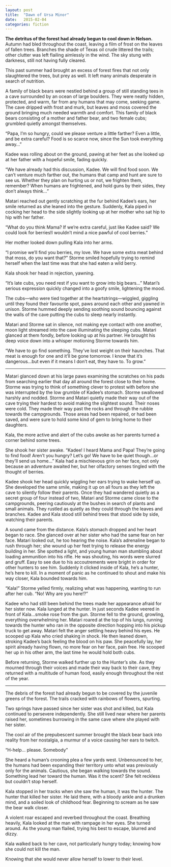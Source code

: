 ```yaml
---
layout: post
title:  "Dawn of Ursa Minor"
date:   2015-02-04
categories: fiction
---
```


**The detritus of the forest had already begun to cool down in Nelson.** Autumn had bled throughout the coast, leaving a film of frost on the leaves of fallen trees. Branches the shade of Texas oil crude littered the trails; other clutter was left flailing aimlessly in the wind. The sky stung with darkness, still not having fully cleared. 

This past summer had brought an excess of forest fires that not only slaughtered the trees, but prey as well. It left many animals desperate in search of nutrition. 

A family of black bears were nestled behind a group of still standing tees in a cave surrounded by an ocean of large boulders. They were neatly hidden, protected, and warm, far from any humans that may come, seeking game. The cave dripped with frost and murk, but leaves and moss covered the ground bringing much needed warmth and comfort. This family of black bears consisting of a mother and father bear, and two female cubs; grumbled quietly amongst themselves.

“Papa, I’m so hungry,  could we please venture a little farther? Even a little,  and be extra careful? Food is so scarce now, since the Sun took everything away…” 

Kadee was rolling about on the ground, pawing at her feet as she looked up at her father with a hopeful smile, fading quickly.

“We have already had this discussion, Kadee. We will find food  soon. We can’t venture much farther out, the humans that camp and hunt are sure to see us. Whether they plan on hurting us or not, we frighten them, remember? When humans are frightened, and hold guns by their sides, they don’t always think…” 

Matari reached out gently scratching at the fur behind Kadee’s ears, her smile returned as she leaned into the gesture. Suddenly, Kala piped in cocking her head to the side slightly looking up at her mother who sat hip to hip with her father.

“What do you think Mama? If we’re extra careful, just like Kadee said? We could look for berries!I wouldn’t mind a nice pawful of cool berries.” 

Her mother looked down pulling Kala into her arms.

“I promise we’ll find you berries, my love. We have some extra meat behind that moss, do you want that?” Storme smiled hopefully  trying to remind herself when the last time was that she had eaten a wild berry. 

Kala shook her head in rejection,  yawning.

“It’s late cubs, you need rest if you want to grow into big bears…” Matari’s serious expression  quickly changed into a goofy smile, lightening the mood.

The cubs—who were tied together at the heartstrings—wiggled, giggling until they found their favourite spot, paws around each other and yawned in unison. Storme hummed deeply sending soothing sound bouncing against the walls of the cave putting the cubs to sleep nearly instantly. 

Matari and Storme sat in silence, not making eye contact with one another, moon light streamed into the cave illuminating the sleeping cubs. Matari glanced at them fondly, before looking up at his partner. He brought his deep voice down into a whisper motioning Storme towards him.

“We have to go find something. They’ve lost weight on their haunches. That meat is enough for one and it’ll be gone tomorrow. I know that it’s dangerous…but even if it means I don’t eat, they have to. To grow.” 

---

Matari glanced down at his large paws examining the scratches on his pads from searching earlier that day all around the forest close to their home. Storme was trying to think of something clever to protest with before she was interrupted by the low grumble of Kadee’s stomach. Storme swallowed harshly and nodded. Storme and Matari quietly made their way out of the cave trying their hardest to avoid making the slightest sound. Their noses were cold. They made their way past the rocks and through the rubble towards the campgrounds. Those areas had been repaired, or had been saved, and were sure to hold some kind of gem to bring home to their daughters.

Kala, the more active and alert of the cubs awoke as her parents turned a corner behind some trees. 

She shook her sister awake. “Kadee! I heard Mama and Papa! They’re going to find food! Aren’t you hungry? Let’s go! We have to be quiet though…or they’ll send us home…” Kala had a mischievous grin on her face, not only because an adventure awaited her,  but her olfactory senses tingled with the thought of berries. 

Kadee shook her head quickly wiggling her ears trying to wake herself up. She developed the same smile, making it up on all fours as they left the cave to silently follow their parents. Once they had wandered quietly as a secret group of four instead of two, Matari and Storme came close to the campgrounds, peering cautiously at the bushes in search of plants and small animals. They rustled as quietly as they could through the leaves and branches. Kadee and Kala stood still behind trees that stood side by side, watching their parents.

A sound came from the distance. Kala’s stomach dropped and her heart began to race. She glanced over at her sister who had the same fear on her face. Matari looked out, he too hearing the noise. Kala’s adrenaline began to rush through her; she wound up her feet trying to release the energy building in her. She spotted a light, and young human man stumbling about loading ammunition into his rifle. He was shouting, his words were slurred and gruff. Easy to see due to his accoutrements were bright in order for other hunters to see him. Suddenly it clicked inside of Kala, he’s a hunter, he’s here to kill. In a moment of panic as he continued to shout and make his way closer, Kala bounded towards him.

“Kala!” Storme yelled firmly, realizing what was happening, wanting to run after her cub.  “No! Why are you here!?” 

Kadee who had still been behind the trees made her appearance afraid for her sister now. Kala lunged at the hunter. In just seconds Kadee veered in front of Kala…smoke rose from the gun. Storme fell to the ground, growling, everything overwhelming her. Matari roared at the top of his lungs, running towards the hunter who ran in the opposite direction hopping into his pickup truck to get away. Matari felt the anger settling heavy behind his eyes. He scooped up Kala who cried shaking in shock. He then leaned down, stroking Kadee’s back feeling the blood on his paw. She peacefully lay, her spirit already having flown, no more fear on her face, pain free. He scooped her up in his other arm, the last time he would hold both cubs. 

Before returning, Storme walked further up to the Hunter’s site.  As they mourned through their voices and made their way back to their cave, they returned with a multitude of human food, easily enough throughout the rest of the year.


---

The debris of the forest had already begun to be covered by the juvenile greens of the forest. The trails cracked with rainbows of flowers, spurting. 

Two springs have passed since her sister was shot and killed, but Kala continued to persevere independently. She still lived near where her parents raised her, sometimes burrowing in the same cave where she played with her sister.

The cool air of the prepubescent summer brought the black bear back into reality from her nostalgia, a murmur of a voice causing her ears to twitch.

“H-help… please. Somebody”

She heard a human’s crooning plea a few yards west. Unbenounced to her, the humans had been expanding their territory unto what was previously only for the animals. Cautious, she began walking towards the sound. Something lead her toward the human. Was it the scent? She felt reckless but couldn’t stop herself.

Kala stopped in her tracks when she saw the human, it was the hunter. The hunter that killed her sister. He laid there, with a bloody ankle and a drunken mind, and a soiled look of childhood fear. Beginning to scream as he saw the bear walk closer. 

A violent roar escaped and reverbed throughout the coast. Breathing heavily, Kala looked at the man with rampage in her eyes. She turned around. As the young man flailed, trying his best to escape, blurred and dizzy.

Kala walked back to her cave, not particularly hungry today; knowing how she could not kill the man. 

Knowing that she would never allow herself to lower to their level.